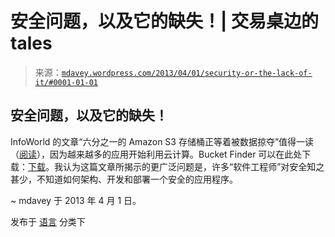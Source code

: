 <!--yml

分类：未分类

日期：2024-05-18 06:28:55

-->

# 安全问题，以及它的缺失！| 交易桌边的 tales

> 来源：[`mdavey.wordpress.com/2013/04/01/security-or-the-lack-of-it/#0001-01-01`](https://mdavey.wordpress.com/2013/04/01/security-or-the-lack-of-it/#0001-01-01)

## 安全问题，以及它的缺失！

InfoWorld 的文章“六分之一的 Amazon S3 存储桶正等着被数据掠夺”值得一读（[阅读](http://www.infoworld.com/t/cloud-security/one-in-six-amazon-s3-storage-buckets-are-ripe-data-plundering-215349)），因为越来越多的应用开始利用云计算。Bucket Finder 可以在此处下载：[下载](http://www.digininja.org/projects/bucket_finder.php)。我认为这篇文章所揭示的更广泛问题是，许多“软件工程师”对安全知之甚少，不知道如何架构、开发和部署一个安全的应用程序。

~ mdavey 于 2013 年 4 月 1 日。

发布于 [语言](https://mdavey.wordpress.com/category/languages/) 分类下
